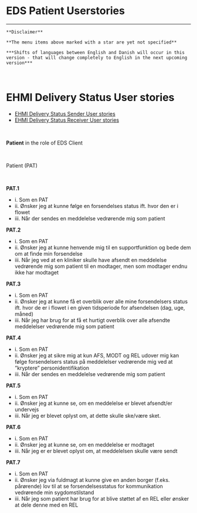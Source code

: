 # EDS Patient Userstories

***

    **Disclaimer** 
    
    **The menu items above marked with a star are yet not specified**
    
    ***Shifts of languages between English and Danish will occur in this version - that will change completely to English in the next upcoming version***
    
<br/> 

# EHMI Delivery Status User stories

- [EHMI Delivery Status Sender User stories](#ehmi-delivery-status-sender-user-stories)
- [EHMI Delivery Status Receiver User stories](#ehmi-delivery-status-receiver-user-stories)
    
<br/> 

**Patient** in the role of EDS Client
    
<br/> 

Patient (PAT)
    
<br/> 

**PAT.1**
- i.	Som en PAT
- ii.	Ønsker jeg at kunne følge en forsendelses status ift. hvor den er i flowet 
- iii.	Når der sendes en meddelelse vedrørende mig som patient

**PAT.2**
- i.	Som en PAT
- ii.	Ønsker jeg at kunne henvende mig til en supportfunktion og bede dem om at finde min forsendelse
- iii.	Når jeg ved at en kliniker skulle have afsendt en meddelelse vedrørende mig som patient til en modtager, men som modtager endnu ikke har modtaget

**PAT.3**
- i.	Som en PAT
- ii.	Ønsker jeg at kunne få et overblik over alle mine forsendelsers status ift. hvor de er i flowet i en given tidsperiode for afsendelsen (dag, uge, måned)
- iii.	Når jeg har brug for at få et hurtigt overblik over alle afsendte meddelelser vedrørende mig som patient

**PAT.4**
- i.	Som en PAT
- ii.	Ønsker jeg at sikre mig at kun AFS, MODT og REL udover mig kan følge forsendelsers status på meddelelser vedrørende mig ved at ”kryptere” personidentifikation
- iii.	Når der sendes en meddelelse vedrørende mig som patient

**PAT.5**
- i.	Som en PAT
- ii.	Ønsker jeg at kunne se, om en meddelelse er blevet afsendt/er undervejs
- iii.	Når jeg er blevet oplyst om, at dette skulle ske/være sket.

**PAT.6**
- i.	Som en PAT
- ii.	Ønsker jeg at kunne se, om en meddelelse er modtaget
- iii.	Når jeg er er blevet oplyst om, at meddelelsen skulle være sendt

**PAT.7**
- i.	Som en PAT
- ii.	Ønsker jeg via fuldmagt at kunne give en anden borger (f.eks. pårørende) lov til at se forsendelsesstatus for kommunikation vedrørende min sygdomstilstand 
- iii.	Når jeg som patient har brug for at blive støttet af en REL eller ønsker at dele denne med en REL
